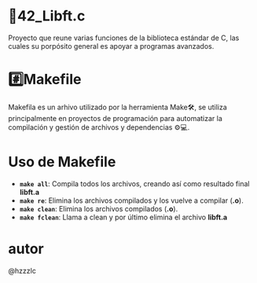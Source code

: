 # 📂42_Libft.c
Proyecto que reune varias funciones de la biblioteca estándar de C, las cuales su porpósito general es apoyar a programas avanzados.

# #️⃣Makefile
Makefila es un arhivo utilizado por la herramienta Make🛠️, se utiliza principalmente en proyectos de programación
para automatizar la compìlación y gestión de archivos y dependencias ⚙️💻.

# Uso de Makefile
- **`make all`**: Compila todos los archivos, creando así como resultado final **libft.a**
- **`make re`**: Elimina los archivos compilados y los vuelve a compilar (**.o**).
- **`make clean`**: Elimina los archivos compilados (**.o**).
- **`make fclean`**: Llama a clean y por último elimina el archivo **libft.a**



# autor
@hzzzlc
